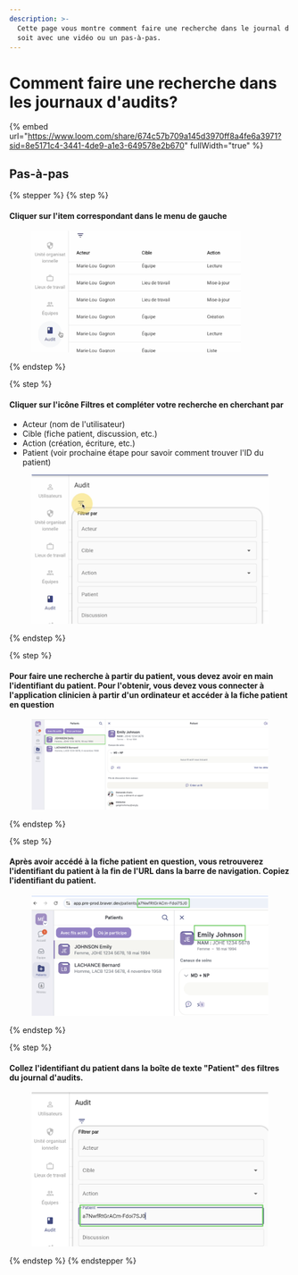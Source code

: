 ```yaml
---
description: >-
  Cette page vous montre comment faire une recherche dans le journal d'audits,
  soit avec une vidéo ou un pas-à-pas.
---
```


# Comment faire une recherche dans les journaux d'audits?

{% embed url="https://www.loom.com/share/674c57b709a145d3970ff8a4fe6a3971?sid=8e5171c4-3441-4de9-a1e3-649578e2b670" fullWidth="true" %}

## Pas-à-pas

{% stepper %}
{% step %}
#### Cliquer sur l'item correspondant dans le menu de gauche

<div align="left"><figure><img src="../../.gitbook/assets/CleanShot 2025-01-04 at 09.50.25@2x.png" alt="" width="375"><figcaption></figcaption></figure></div>
{% endstep %}

{% step %}
#### Cliquer sur l'icône Filtres et compléter votre recherche en cherchant par

* Acteur (nom de l'utilisateur)
* Cible (fiche patient, discussion, etc.)
* Action (création, écriture, etc.)
* Patient (voir prochaine étape pour savoir comment trouver l'ID du patient)

<figure><img src="../../.gitbook/assets/CleanShot 2025-01-04 at 09.54.28@2x.png" alt=""><figcaption></figcaption></figure>
{% endstep %}

{% step %}
#### Pour faire une recherche à partir du patient, vous devez avoir en main l'identifiant du patient. Pour l'obtenir, vous devez vous connecter à l'application clinicien à partir d'un ordinateur et accéder à la fiche patient en question

<div align="left"><figure><img src="../../.gitbook/assets/CleanShot 2025-01-04 at 10.02.59@2x.png" alt="" width="563"><figcaption></figcaption></figure></div>
{% endstep %}

{% step %}
#### Après avoir accédé à la fiche patient en question, vous retrouverez l'identifiant du patient à la fin de l'URL dans la barre de navigation. Copiez l'identifiant du patient.

<div align="left"><figure><img src="../../.gitbook/assets/CleanShot 2025-01-04 at 10.01.24@2x.png" alt="" width="563"><figcaption></figcaption></figure></div>
{% endstep %}

{% step %}
#### Collez l'identifiant du patient dans la boîte de texte "Patient" des filtres du journal d'audits.

<div align="left"><figure><img src="../../.gitbook/assets/CleanShot 2025-01-04 at 10.27.23@2x.png" alt="" width="563"><figcaption></figcaption></figure></div>
{% endstep %}
{% endstepper %}
